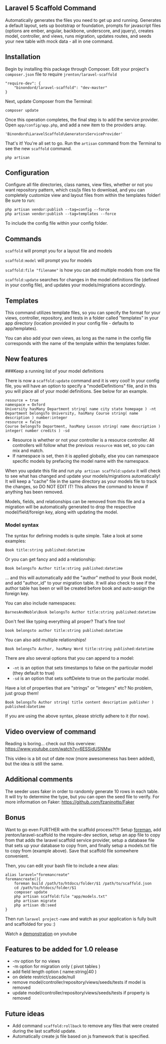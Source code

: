 ## Laravel 5 Scaffold Command

Automatically generates the files you need to get up and running. Generates a default layout, sets up bootstrap or foundation, prompts for javascript files (options are ember, angular, backbone, underscore, and jquery), creates model, controller, and views, runs migration, updates routes, and seeds your new table with mock data - all in one command.

## Installation

Begin by installing this package through Composer. Edit your project's `composer.json` file to require `jrenton/laravel-scaffold`

    "require-dev": {
		"binondord/laravel-scaffold": "dev-master"
	}

Next, update Composer from the Terminal:

    composer update

Once this operation completes, the final step is to add the service provider. Open `app/config/app.php`, and add a new item to the providers array.

    'Binondord\LaravelScaffold\GeneratorsServiceProvider'

That's it! You're all set to go. Run the `artisan` command from the Terminal to see the new `scaffold` command.

    php artisan

## Configuration

Configure all file directories, class names, view files, whether or not you want repository pattern, which css/js files to download, and you can completely customize view and layout files from within the templates folder! Be sure to run:

```
php artisan vendor:publish --tag=config --force
php artisan vendor:publish --tag=templates --force
```

To include the config file within your config folder.

## Commands

`scaffold` will prompt you for a layout file and models

`scaffold:model` will prompt you for models

`scaffold:file "filename"` is how you can add multiple models from one file

`scaffold:update` searches for changes in the model definitions file (defined in your config file), and updates your models/migrations accordingly.

## Templates

This command utilizes template files, so you can specify the format for your views, controller, repository,
and tests in a folder called "templates" in your app directory (location provided in your config file -
defaults to app/templates).

You can also add your own views, as long as the name in the config file corresponds with the name
of the template within the templates folder.

## New features

###Keep a running list of your model definitions

There is now a `scaffold:update` command and it is very cool! In your config file, you will have an option
to specify a "modelDefinitions" file, and in this you will place all of your model definitions. See below
for an example.

    resource = true
    namespace = Oxford
    University hasMany Department string( name city state homepage ) -nt
    Department belongsTo University, hasMany Course string( name description ) number:integer
    resource = false
    Course belongsTo Department, hasMany Lesson string( name description ) integer( number credits ) -sd

 - Resource is whether or not your controller is a resource controller. All controllers will follow what the previous `resource` was set, so you can mix and match.
 - If namespace is set, then it is applied globally, else you can namespace specific models by prefacing the model name with the namespace.

When you update this file and run `php artisan scaffold:update` it will check to see what
has changed and update your models/migrations automatically! It will keep a "cache" file in the
same directory as your models file to track the changes, so DO NOT EDIT IT! This allows the command to
know if anything has been removed.

Models, fields, and relationships can be removed from this file and a migration will be automatically
generated to drop the respective model/field/foreign key, along with updating the model.

### Model syntax

The syntax for defining models is quite simple. Take a look at some examples:

`Book title:string published:datetime`

Or you can get fancy and add a relationship:

`Book belongsTo Author title:string published:datetime`

... and this will automatically add the "author" method to your Book model, and add "author_id" to your migration table. It will also check to see if the author table has been or will be created before book and auto-assign the foreign key.

You can also include namespaces:

`BarnesAndNoble\Book belongsTo Author title:string published:datetime`

Don't feel like typing everything all proper? That's fine too!

`book belongsto author title:string published:datetime`

You can also add multiple relationships!

`Book belongsTo Author, hasMany Word title:string published:datetime`

There are also several options that you can append to a model:

 - `-nt` is an option that sets timestamps to false on the particular model (they default to true)
 - `-sd` is an option that sets softDelete to true on the particular model.

Have a lot of properties that are "strings" or "integers" etc? No problem, just group them!

`Book belongsTo Author string( title content description publisher ) published:datetime`

If you are using the above syntax, please strictly adhere to it (for now).

## Video overview of command

Reading is boring... check out this overview: https://www.youtube.com/watch?v=6ESSjdUSNMw

This video is a bit out of date now (more awesomeness has been added), but the idea is still the same.

## Additional comments

The seeder uses faker in order to randomly generate 10 rows in each table. It will try to determine the type, but you can open the seed file to verify. For more information on Faker: https://github.com/fzaninotto/Faker

## Bonus

Want to go even FURTHER with the scaffold process?!?! Setup [foreman](https://github.com/Indatus/foreman), add jrenton/laravel-scaffold to the require-dev section, setup an app file to copy from that adds the laravel scaffold service provider, setup a database file that sets up your database to copy from, and finally setup a models.txt file to copy from (example above). Save that scaffold file somewhere convenient.

Then, you can edit your bash file to include a new alias:

    alias laravel="foremancreate"
    foremancreate(){
        foreman build /path/to/htdocs/folder/$1 /path/to/scaffold.json
        cd /path/to/htdocs/folder/$1
        composer update
        php artisan scaffold:file "app/models.txt"
        php artisan migrate
        php artisan db:seed
    }

Then run `laravel project-name` and watch as your application is fully built and scaffolded for you :)

Watch a [demonstration](http://youtu.be/e7otZWQSqrY) on youtube

## Features to be added for 1.0 release

- -nv option for no views
- -m option for migration only ( pivot tables )
- add field length option ( name:string|40 )
- on delete restrict/cascade/null
- remove model/controller/repository/views/seeds/tests if model is removed
- update model/controller/repository/views/seeds/tests if property is removed

## Future ideas

- Add command `scaffold:rollback` to remove any files that were created during the last scaffold update.
- Automatically create js file based on js framework that is specified.
